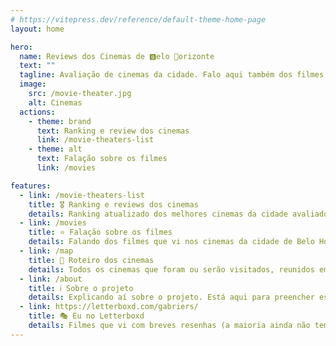 ```yaml
---
# https://vitepress.dev/reference/default-theme-home-page
layout: home

hero:
  name: Reviews dos Cinemas de 🅱️elo 🏢orizonte 
  text: ""
  tagline: Avaliação de cinemas da cidade. Falo aqui também dos filmes que vi.
  image:
    src: /movie-theater.jpg
    alt: Cinemas
  actions:
    - theme: brand
      text: Ranking e review dos cinemas
      link: /movie-theaters-list
    - theme: alt
      text: Falação sobre os filmes
      link: /movies

features:
  - link: /movie-theaters-list
    title: 🎖️ Ranking e reviews dos cinemas
    details: Ranking atualizado dos melhores cinemas da cidade avaliados até agora.
  - link: /movies
    title: ⭐ Falação sobre os filmes
    details: Falando dos filmes que vi nos cinemas da cidade de Belo Horizonte...
  - link: /map
    title: 📌 Roteiro dos cinemas
    details: Todos os cinemas que foram ou serão visitados, reunidos em um mapa, pra você ver.
  - link: /about
    title: ℹ️ Sobre o projeto
    details: Explicando aí sobre o projeto. Está aqui para preencher espaço mesmo. Pode ignorar.
  - link: https://letterboxd.com/gabriers/
    title: 🎭 Eu no Letterboxd
    details: Filmes que vi com breves resenhas (a maioria ainda não tem rsrs). Alguns tem avaliação lá mas eu não vi no cinema. Fique a vontade para seguir.
---
```

